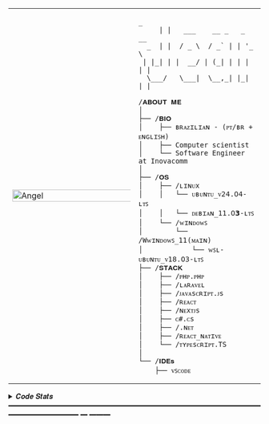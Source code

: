 <table>
  <tr>
    <td style="width: 50%;">
       <img src="https://cdn.cosmos.so/038ef9e9-c9d8-4910-97b1-a9cb60798cf6?format=jpeg" alt="Angel" style="width: 200%; border: none;"/>
    </td>
    <td style="width: 50%; vertical-align: top;">
      <p style="font-family: monospace; font-size: 16px;">
        
    _                        
         | |   ___    __ _   _ __  
      _  | |  / _ \  / _` | | '_ \ 
     | |_| | |  __/ | (_| | | | | |
      \___/   \___|  \__,_| |_| |_|
</p>

    /𝐀𝐁𝐎𝐔𝐓 𝐌𝐄
    │
    ├── /𝐁𝐈𝐎
    │    ├── ʙʀᴀᴢɪʟɪᴀɴ - (ᴘᴛ/ʙʀ + ᴇɴɢʟɪꜱʜ)
    │    ├── Computer scientist
    │    └── Software Engineer at Inovacomm
    │
    ├── /𝐎𝐒
    │    ├── /ʟɪɴᴜx 
    │    │   └── ᴜʙᴜɴᴛᴜ_ᴠ𝟤𝟦.𝟢𝟦-ʟᴛꜱ
    │    │   └── ᴅᴇʙɪᴀɴ_𝟣𝟣.𝟢𝟯-ʟᴛꜱ
    │    └── /ᴡɪɴᴅᴏᴡꜱ
    │        └── /Wᴡɪɴᴅᴏᴡꜱ_𝟣𝟣(ᴍᴀɪɴ)
    │            └── ᴡꜱʟ-ᴜʙᴜɴᴛᴜ_ᴠ𝟣𝟪.𝟢𝟥-ʟᴛꜱ
    ├── /𝐒𝐓𝐀𝐂𝐊
    │    ├── /ᴘʜᴘ.ᴘʜᴘ
    │    ├── /ʟᴀʀᴀᴠᴇʟ
    │    ├── /ᴊᴀᴠᴀsᴄʀɪᴘᴛ.ᴊs
    │    ├── /ʀᴇᴀᴄᴛ
    │    ├── /ɴᴇxᴛᴊs
    │    ├── ᴄ#.ᴄs
    │    ├── /.ɴᴇᴛ
    │    ├── /ʀᴇᴀᴄᴛ_ɴᴀᴛɪᴠᴇ
    │    └── /ᴛʏᴘᴇsᴄʀɪᴘᴛ.TS
    │
    └── /𝐈𝐃𝐄𝐬
        ├── ᴠꜱᴄᴏᴅᴇ
        
  </tr>
</table>

<details>
<summary> 𝑪𝒐𝒅𝒆 𝑺𝒕𝒂𝒕𝒔 ━━━━━━━━━━━━━━━━━━━━━━━━━━━━━━━━━━━━━━━━━━━━━━ ━ ━━━</summary>
<br>
  <img src="https://leetcard.jacoblin.cool/Jeanikt?theme=nord&font=JetBrains%20Mono" height="163," alt="LeetCode Stats" /> <img src="https://github-readme-stats.vercel.app/api?username=Jeanikt&hide_title=false&hide_rank=false&show_icons=true&include_all_commits=true&count_private=true&disable_animations=false&theme=nord&locale=en&hide_border=true&order=1" height="163" alt="stats graph"  />
<br>
</details>





                                                                                                          
                                                                                                          
